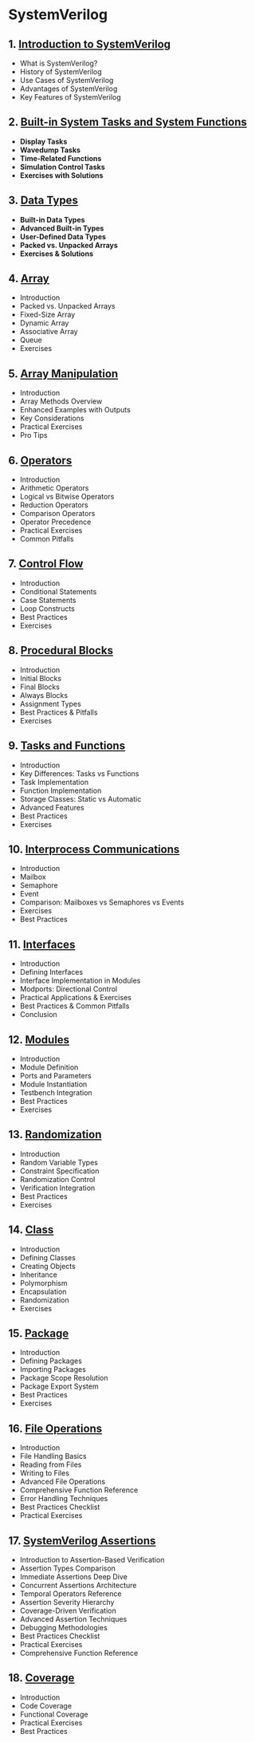 # SystemVerilog
## 1. [Introduction to SystemVerilog](SystemVerilog/chapter_00001.md)
  - What is SystemVerilog?
  - History of SystemVerilog
  - Use Cases of SystemVerilog
  - Advantages of SystemVerilog
  - Key Features of SystemVerilog
## 2. [Built-in System Tasks and System Functions](SystemVerilog/chapter_00002.md)
  - **Display Tasks**
  - **Wavedump Tasks**
  - **Time-Related Functions**
  - **Simulation Control Tasks**
  - **Exercises with Solutions**
## 3. [Data Types](SystemVerilog/chapter_00003.md)
  - **Built-in Data Types**
  - **Advanced Built-in Types**
  - **User-Defined Data Types**
  - **Packed vs. Unpacked Arrays**
  - **Exercises & Solutions**
## 4. [Array](SystemVerilog/chapter_00004.md)
  - Introduction
  - Packed vs. Unpacked Arrays
  - Fixed-Size Array
  - Dynamic Array
  - Associative Array
  - Queue
  - Exercises
## 5. [Array Manipulation](SystemVerilog/chapter_00005.md)
  - Introduction
  - Array Methods Overview
  - Enhanced Examples with Outputs
  - Key Considerations
  - Practical Exercises
  - Pro Tips
## 6. [Operators](SystemVerilog/chapter_00006.md)
  - Introduction
  - Arithmetic Operators
  - Logical vs Bitwise Operators
  - Reduction Operators
  - Comparison Operators
  - Operator Precedence
  - Practical Exercises
  - Common Pitfalls
## 7. [Control Flow](SystemVerilog/chapter_00007.md)
  - Introduction
  - Conditional Statements
  - Case Statements
  - Loop Constructs
  - Best Practices
  - Exercises
## 8. [Procedural Blocks](SystemVerilog/chapter_00008.md)
  - Introduction
  - Initial Blocks
  - Final Blocks
  - Always Blocks
  - Assignment Types
  - Best Practices & Pitfalls
  - Exercises
## 9. [Tasks and Functions](SystemVerilog/chapter_00009.md)
  - Introduction
  - Key Differences: Tasks vs Functions
  - Task Implementation
  - Function Implementation
  - Storage Classes: Static vs Automatic
  - Advanced Features
  - Best Practices
  - Exercises
## 10. [Interprocess Communications](SystemVerilog/chapter_00010.md)
  - Introduction
  - Mailbox
  - Semaphore
  - Event
  - Comparison: Mailboxes vs Semaphores vs Events
  - Exercises
  - Best Practices
## 11. [Interfaces](SystemVerilog/chapter_00011.md)
  - Introduction
  - Defining Interfaces
  - Interface Implementation in Modules
  - Modports: Directional Control
  - Practical Applications & Exercises
  - Best Practices & Common Pitfalls
  - Conclusion
## 12. [Modules](SystemVerilog/chapter_00012.md)
  - Introduction
  - Module Definition
  - Ports and Parameters
  - Module Instantiation
  - Testbench Integration
  - Best Practices
  - Exercises
## 13. [Randomization](SystemVerilog/chapter_00013.md)
  - Introduction
  - Random Variable Types
  - Constraint Specification
  - Randomization Control
  - Verification Integration
  - Best Practices
  - Exercises
## 14. [Class](SystemVerilog/chapter_00014.md)
  - Introduction
  - Defining Classes
  - Creating Objects
  - Inheritance
  - Polymorphism
  - Encapsulation
  - Randomization
  - Exercises
## 15. [Package](SystemVerilog/chapter_00015.md)
  - Introduction
  - Defining Packages
  - Importing Packages
  - Package Scope Resolution
  - Package Export System
  - Best Practices
  - Exercises
## 16. [File Operations](SystemVerilog/chapter_00016.md)
  - Introduction
  - File Handling Basics
  - Reading from Files
  - Writing to Files
  - Advanced File Operations
  - Comprehensive Function Reference
  - Error Handling Techniques
  - Best Practices Checklist
  - Practical Exercises
## 17. [SystemVerilog Assertions](SystemVerilog/chapter_00017.md)
  - Introduction to Assertion-Based Verification
  - Assertion Types Comparison
  - Immediate Assertions Deep Dive
  - Concurrent Assertions Architecture
  - Temporal Operators Reference
  - Assertion Severity Hierarchy
  - Coverage-Driven Verification
  - Advanced Assertion Techniques
  - Debugging Methodologies
  - Best Practices Checklist
  - Practical Exercises
  - Comprehensive Function Reference
## 18. [Coverage](SystemVerilog/chapter_00018.md)
  - Introduction
  - Code Coverage
  - Functional Coverage
  - Practical Exercises
  - Best Practices
